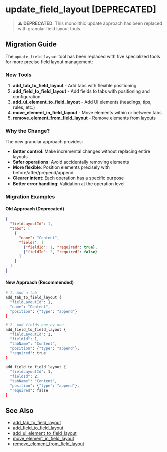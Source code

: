# update_field_layout [DEPRECATED]

> **⚠️ DEPRECATED**: This monolithic update approach has been replaced with granular field layout tools.

## Migration Guide

The `update_field_layout` tool has been replaced with five specialized tools for more precise field layout management:

### New Tools

1. **add_tab_to_field_layout** - Add tabs with flexible positioning
2. **add_field_to_field_layout** - Add fields to tabs with positioning and configuration
3. **add_ui_element_to_field_layout** - Add UI elements (headings, tips, rules, etc.)
4. **move_element_in_field_layout** - Move elements within or between tabs
5. **remove_element_from_field_layout** - Remove elements from layouts

### Why the Change?

The new granular approach provides:
- **Better control**: Make incremental changes without replacing entire layouts
- **Safer operations**: Avoid accidentally removing elements
- **More flexible**: Position elements precisely with before/after/prepend/append
- **Clearer intent**: Each operation has a specific purpose
- **Better error handling**: Validation at the operation level

### Migration Examples

#### Old Approach (Deprecated)
```json
{
  "fieldLayoutId": 1,
  "tabs": [
    {
      "name": "Content",
      "fields": [
        {"fieldId": 1, "required": true},
        {"fieldId": 2, "required": false}
      ]
    }
  ]
}
```

#### New Approach (Recommended)
```bash
# 1. Add a tab
add_tab_to_field_layout {
  "fieldLayoutId": 1,
  "name": "Content",
  "position": {"type": "append"}
}

# 2. Add fields one by one
add_field_to_field_layout {
  "fieldLayoutId": 1,
  "fieldId": 1,
  "tabName": "Content",
  "position": {"type": "append"},
  "required": true
}

add_field_to_field_layout {
  "fieldLayoutId": 1,
  "fieldId": 2,
  "tabName": "Content",
  "position": {"type": "append"},
  "required": false
}
```

## See Also

- [add_tab_to_field_layout](add_tab_to_field_layout.md)
- [add_field_to_field_layout](add_field_to_field_layout.md)
- [add_ui_element_to_field_layout](add_ui_element_to_field_layout.md)
- [move_element_in_field_layout](move_element_in_field_layout.md)
- [remove_element_from_field_layout](remove_element_from_field_layout.md)

